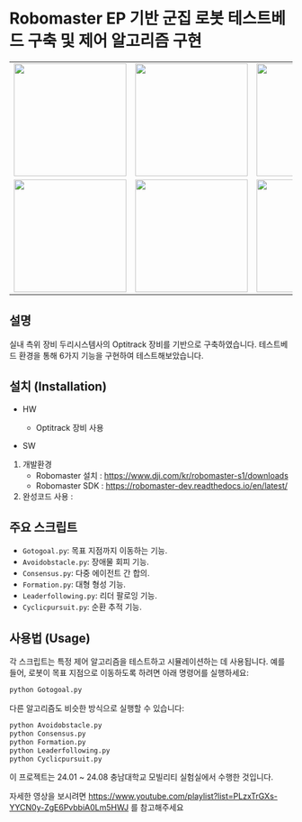 # Robomaster EP 기반 군집 로봇 테스트베드 구축 및 제어 알고리즘 구현

<table>
  <tr>
    <td><img src="https://github.com/user-attachments/assets/02173d7c-6904-47db-99b2-20c5cc657b2e" width="200"/></td>
    <td><img src="https://github.com/user-attachments/assets/e4e1c530-b803-40e1-a53f-263e01b3aca7" width="200"/></td>
    <td><img src="https://github.com/user-attachments/assets/9abeff15-d530-4a2f-93cf-0e21465c6bf9" width="200"/></td>
    <td rowspan="2"><img src="https://github.com/user-attachments/assets/9cccd273-e668-449f-af7c-282fc7f8fa97" width="400"/></td>
  </tr>
  <tr>
    <td><img src="https://github.com/user-attachments/assets/f5d0a633-bb3e-47cb-9df2-1543d886eca9" width="200"/></td>
    <td><img src="https://github.com/user-attachments/assets/a7002302-eb93-49a2-8634-a670e2af97fd" width="200"/></td>
    <td><img src="https://github.com/user-attachments/assets/7f5f2b42-3aa2-4be8-8db7-f0e2f475e7c1" width="200"/></td>
    </tr>
</table>


## 설명
실내 측위 장비 두리시스템사의 Optitrack 장비를 기반으로 구축하였습니다.
테스트베드 환경을 통해 6가지 기능을 구현하여 테스트해보았습니다.


## 설치 (Installation)

- HW
  - Optitrack 장비 사용

- SW
1. 개발환경
   - Robomaster 설치 : https://www.dji.com/kr/robomaster-s1/downloads
   - Robomaster SDK : https://robomaster-dev.readthedocs.io/en/latest/
2. 완성코드 사용 : 


## 주요 스크립트
- `Gotogoal.py`: 목표 지점까지 이동하는 기능.
- `Avoidobstacle.py`: 장애물 회피 기능.
- `Consensus.py`: 다중 에이전트 간 합의.
- `Formation.py`: 대형 형성 기능.
- `Leaderfollowing.py`: 리더 팔로잉 기능.
- `Cyclicpursuit.py`: 순환 추적 기능.


## 사용법 (Usage)

각 스크립트는 특정 제어 알고리즘을 테스트하고 시뮬레이션하는 데 사용됩니다. 예를 들어, 로봇이 목표 지점으로 이동하도록 하려면 아래 명령어를 실행하세요:

```bash
python Gotogoal.py
```

다른 알고리즘도 비슷한 방식으로 실행할 수 있습니다:

```bash
python Avoidobstacle.py
python Consensus.py
python Formation.py
python Leaderfollowing.py
python Cyclicpursuit.py
```

이 프로젝트는 24.01 ~ 24.08 충남대학교 모빌리티 실험실에서 수행한 것입니다.

자세한 영상을 보시려면 https://www.youtube.com/playlist?list=PLzxTrGXs-YYCN0y-ZgE6PvbbiA0Lm5HWJ 를 참고해주세요
